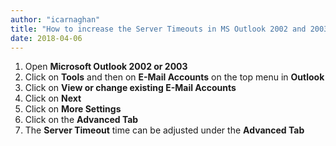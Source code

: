 ```yaml
---
author: "icarnaghan"
title: "How to increase the Server Timeouts in MS Outlook 2002 and 2003"
date: 2018-04-06
---
```


1. Open **Microsoft Outlook 2002 or 2003**
2. Click on **Tools** and then on **E-Mail Accounts** on the top menu in **Outlook**
3. Click on **View or change existing E-Mail Accounts**
4. Click on **Next**
5. Click on **More Settings**
6. Click on the **Advanced Tab**
7. The **Server Timeout** time can be adjusted under the **Advanced Tab**
